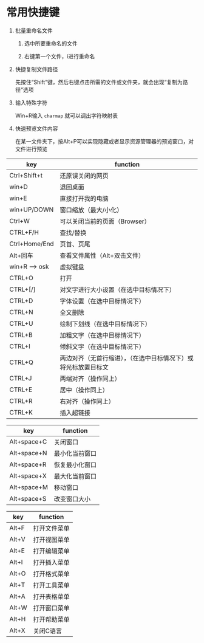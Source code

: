 # 常用快捷键

1. 批量重命名文件

    1. 选中所要重命名的文件

    2. 右键第一个文件，i进行重命名

1. 快捷复制文件路径

    先按住“Shift”键，然后右键点击所需的文件或文件夹，就会出现“复制为路径”选项

1. 输入特殊字符

    Win+R输入 `charmap` 就可以调出字符映射表

1. 快速预览文件内容

    在某一文件夹下，按Alt+P可以实现隐藏或者显示资源管理器的预览窗口，对文件进行预览

key|function
---|---
Ctrl+Shift+t|还原误关闭的网页
win+D|退回桌面
win+E|直接打开我的电脑
win+UP/DOWN|窗口缩放（最大/小化）
Ctrl+W|可以关闭当前的页面（Browser）
CTRL+F/H|查找/替换
Ctrl+Home/End|页首、页尾
Alt+回车|查看文件属性（Alt+双击文件）
win+R --> osk|虚拟键盘
CTRL+O|打开
CTRL+[/]|对文字进行大小设置（在选中目标情况下）
CTRL+D|字体设置（在选中目标情况下）
CTRL+N|全文删除
CTRL+U|绘制下划线（在选中目标情况下）
CTRL+B|加粗文字（在选中目标情况下）
CTRL+I|倾斜文字（在选中目标情况下）
CTRL+Q|两边对齐（无首行缩进），（在选中目标情况下）或将光标放置目标文|字的段尾，亦可操作
CTRL+J|两端对齐（操作同上）
CTRL+E|居中（操作同上）
CTRL+R|右对齐（操作同上）
CTRL+K|插入超链接

key|function
---|---
Alt+space+C|关闭窗口
Alt+space+N|最小化当前窗口
Alt+space+R|恢复最小化窗口
Alt+space+X|最大化当前窗口
Alt+space+M|移动窗口
Alt+space+S|改变窗口大小

key|function
---|---
Alt+F|打开文件菜单
Alt+V|打开视图菜单
Alt+E|打开编辑菜单
Alt+I|打开插入菜单
Alt+O|打开格式菜单
Alt+T|打开工具菜单
Alt+A|打开表格菜单
Alt+W|打开窗口菜单
Alt+H|打开帮助菜单
Alt+X|关闭C语言
